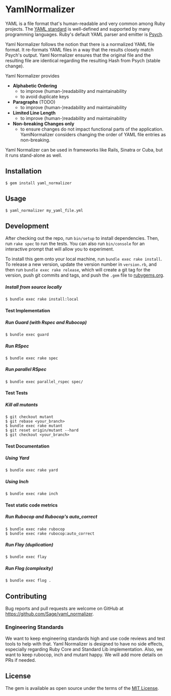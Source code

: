 # YamlNormalizer

YAML is a file format that's human-readable and very common among Ruby projects.
The [YAML standard](http://yaml.org/) is well-defined and supported by many
programming languages. Ruby's default YAML parser and emitter is
[Psych](https://github.com/ruby/psych#psych).

Yaml Normalizer follows the notion that there is a normalized YAML file
format. It re-formats YAML files in a way that the results closely match Psych's
output. Yaml Normalizer ensures that the original file and the resulting
file are identical regarding the resulting Hash from Psych (stable change).

Yaml Normalizer provides
* **Alphabetic Ordering**
  * to improve (human-)readability and maintainability
  * to avoid duplicate keys
* **Paragraphs** (TODO)
  * to improve (human-)readability and maintainability
* **Limited Line Length**
  * to improve (human-)readability and maintainability
* **Non-breaking Changes only**
  * to ensure changes do not impact functional parts of the application.
    YamlNormalizer considers changing the order of YAML file entries as
    non-breaking.

Yaml Normalizer can be used in frameworks like Rails, Sinatra or Cuba, but
it runs stand-alone as well.

## Installation
    $ gem install yaml_normalizer

## Usage
    $ yaml_normalizer my_yaml_file.yml

## Development

After checking out the repo, run `bin/setup` to install dependencies. Then, run
`rake spec` to run the tests. You can also run `bin/console` for an interactive
prompt that will allow you to experiment.

To install this gem onto your local machine, run `bundle exec rake install`. To
release a new version, update the version number in `version.rb`, and then run
`bundle exec rake release`, which will create a git tag for the version, push
git commits and tags, and push the `.gem` file to
[rubygems.org](https://rubygems.org).

##### Install from source locally
    $ bundle exec rake install:local

#### Test Implementation
##### Run Guard (with Rspec and Rubocop)
    $ bundle exec guard

##### Run RSpec
    $ bundle exec rake spec

##### Run parallel RSpec
    $ bundle exec parallel_rspec spec/

#### Test Tests
##### Kill all mutants
    $ git checkout mutant
    $ git rebase <your_branch>
    $ bundle exec rake mutant
    $ git reset origin/mutant --hard
    $ git checkout <your_branch>

#### Test Documentation
##### Using Yard
    $ bundle exec rake yard

##### Using Inch
    $ bundle exec rake inch

#### Test static code metrics
##### Run Rubocop and Rubocop's auto_correct
    $ bundle exec rake rubocop
    $ bundle exec rake rubocop:auto_correct

##### Run Flay (duplication)
    $ bundle exec flay

##### Run Flog (complexity)
    $ bundle exec flog .

## Contributing
Bug reports and pull requests are welcome on GitHub at
https://github.com/Sage/yaml_normalizer.

### Engineering Standards
We want to keep engineering standards high and use code reviews and test tools
to help with that. Yaml Normalizer is designed to have no side effects,
especially regarding Ruby Core and Standard Lib implementation. Also, we want to
keep rubocop, inch and mutant happy. We will add more details on PRs if needed.

## License

The gem is available as open source under the terms of the
[MIT License](http://opensource.org/licenses/MIT).
